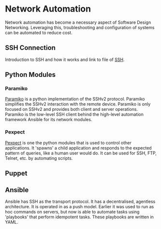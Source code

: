 # Network Automation


Network automation has become a necessary aspect of Software Design Networking. Leveraging this, troubleshooting and configuration of systems can be automated to reduce cost.

## SSH Connection
Introduction to SSH and how it works and link to file of [SSH](SSH).

## Python Modules


### Paramiko
[Paramiko](/Paramiko/paramiko.md) is a python implementation of the SSHv2 protocol. Paramiko simplifies the SSHv2 interaction with the remote device. Paramiko is only focused on SSHv2 and provides both client and server operations. Paramiko is the low-level SSH client behind the high-level automation framework Ansible for its network modules. 

### Pexpect

[Pexpect](/Pexpect/pexpect.md) is one the python modules that is used to control other applications. It 'spawns' a child application and responds to the expected pattern of queries, like a human user would do. It can be used for SSH, FTP, Telnet, etc. by automating scripts.


## Puppet



## Ansible
Ansible has SSH as the transport protocol. It has a decentralised, agentless architecture. It is operated in as a push model. Earlier it was used to run as hoc commands on servers, but now is able to automate tasks using 'playbooks' that perform idempotent tasks. These playbooks are written in YAML.
